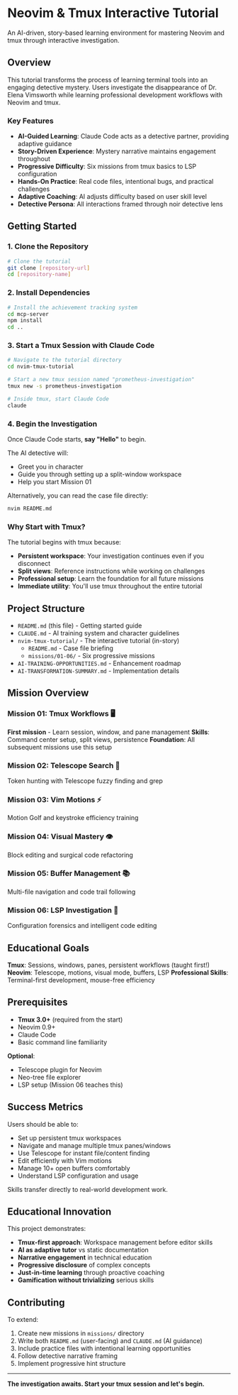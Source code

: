 # Neovim & Tmux Interactive Tutorial

An AI-driven, story-based learning environment for mastering Neovim and tmux through interactive investigation.

## Overview

This tutorial transforms the process of learning terminal tools into an engaging detective mystery. Users investigate the disappearance of Dr. Elena Vimsworth while learning professional development workflows with Neovim and tmux.

### Key Features

- **AI-Guided Learning**: Claude Code acts as a detective partner, providing adaptive guidance
- **Story-Driven Experience**: Mystery narrative maintains engagement throughout
- **Progressive Difficulty**: Six missions from tmux basics to LSP configuration
- **Hands-On Practice**: Real code files, intentional bugs, and practical challenges
- **Adaptive Coaching**: AI adjusts difficulty based on user skill level
- **Detective Persona**: All interactions framed through noir detective lens

## Getting Started

### 1. Clone the Repository

```bash
# Clone the tutorial
git clone [repository-url]
cd [repository-name]
```

### 2. Install Dependencies

```bash
# Install the achievement tracking system
cd mcp-server
npm install
cd ..
```

### 3. Start a Tmux Session with Claude Code

```bash
# Navigate to the tutorial directory
cd nvim-tmux-tutorial

# Start a new tmux session named "prometheus-investigation"
tmux new -s prometheus-investigation

# Inside tmux, start Claude Code
claude
```

### 4. Begin the Investigation

Once Claude Code starts, **say "Hello"** to begin.

The AI detective will:
- Greet you in character
- Guide you through setting up a split-window workspace
- Help you start Mission 01

Alternatively, you can read the case file directly:
```bash
nvim README.md
```

### Why Start with Tmux?

The tutorial begins with tmux because:
- **Persistent workspace**: Your investigation continues even if you disconnect
- **Split views**: Reference instructions while working on challenges
- **Professional setup**: Learn the foundation for all future missions
- **Immediate utility**: You'll use tmux throughout the entire tutorial

## Project Structure

- `README.md` (this file) - Getting started guide
- `CLAUDE.md` - AI training system and character guidelines
- `nvim-tmux-tutorial/` - The interactive tutorial (in-story)
  - `README.md` - Case file briefing
  - `missions/01-06/` - Six progressive missions
- `AI-TRAINING-OPPORTUNITIES.md` - Enhancement roadmap
- `AI-TRANSFORMATION-SUMMARY.md` - Implementation details

## Mission Overview

### Mission 01: Tmux Workflows 🖥️
**First mission** - Learn session, window, and pane management
**Skills**: Command center setup, split views, persistence
**Foundation**: All subsequent missions use this setup

### Mission 02: Telescope Search 🔭
Token hunting with Telescope fuzzy finding and grep

### Mission 03: Vim Motions ⚡
Motion Golf and keystroke efficiency training

### Mission 04: Visual Mastery 👁️
Block editing and surgical code refactoring

### Mission 05: Buffer Management 📚
Multi-file navigation and code trail following

### Mission 06: LSP Investigation 🔬
Configuration forensics and intelligent code editing

## Educational Goals

**Tmux**: Sessions, windows, panes, persistent workflows (taught first!)
**Neovim**: Telescope, motions, visual mode, buffers, LSP
**Professional Skills**: Terminal-first development, mouse-free efficiency

## Prerequisites

- **Tmux 3.0+** (required from the start)
- Neovim 0.9+
- Claude Code
- Basic command line familiarity

**Optional**:
- Telescope plugin for Neovim
- Neo-tree file explorer
- LSP setup (Mission 06 teaches this)

## Success Metrics

Users should be able to:
- Set up persistent tmux workspaces
- Navigate and manage multiple tmux panes/windows
- Use Telescope for instant file/content finding
- Edit efficiently with Vim motions
- Manage 10+ open buffers comfortably
- Understand LSP configuration and usage

Skills transfer directly to real-world development work.

## Educational Innovation

This project demonstrates:
- **Tmux-first approach**: Workspace management before editor skills
- **AI as adaptive tutor** vs static documentation
- **Narrative engagement** in technical education
- **Progressive disclosure** of complex concepts
- **Just-in-time learning** through proactive coaching
- **Gamification without trivializing** serious skills

## Contributing

To extend:
1. Create new missions in `missions/` directory
2. Write both `README.md` (user-facing) and `CLAUDE.md` (AI guidance)
3. Include practice files with intentional learning opportunities
4. Follow detective narrative framing
5. Implement progressive hint structure

---

**The investigation awaits. Start your tmux session and let's begin.**